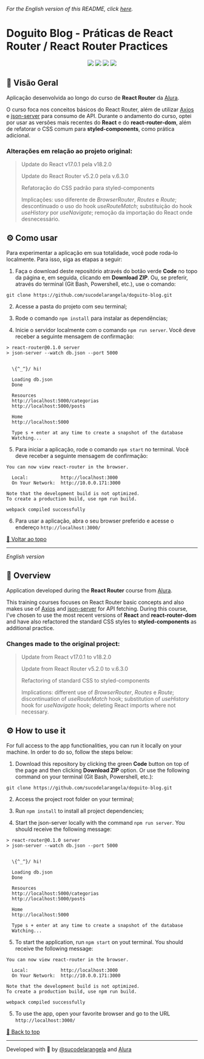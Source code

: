 <div id='top'>

_For the English version of this README, click [here](#English)._

# Doguito Blog - Práticas de React Router / React Router Practices

<div align='center'>
  <img src="https://img.shields.io/badge/JavaScript-F7DF1E?style=for-the-badge&logo=javascript&logoColor=black">
  <img src="https://img.shields.io/badge/React-20232A?style=for-the-badge&logo=react&logoColor=61DAFB"/>
  <a href='https://reactrouter.com/' target='_blank'><img src="https://img.shields.io/badge/React_Router-CA4245?style=for-the-badge&logo=react-router&logoColor=white"/></a>
  <a href='https://styled-components.com/' target='_blank'><img src="https://img.shields.io/badge/styled components-DB7093?style=for-the-badge&logo=styled-components&logoColor=white"/></a>
</div>

## 🔎 Visão Geral

Aplicação desenvolvida ao longo do curso de **React Router** da [Alura](https://www.alura.com.br/curso-online-react-router-navegacao-spa).

O curso foca nos conceitos básicos do React Router, além de utilizar [Axios](https://axios-http.com/ptbr/docs/intro) e [json-server](https://www.npmjs.com/package/json-server) para consumo de API. Durante o andamento do curso, optei por usar as versões mais recentes do **React** e do **react-router-dom**, além de refatorar o CSS comum para **styled-components**, como prática adicional.

### Alterações em relação ao projeto original:

> Update do React v17.0.1 pela v18.2.0
>
> Update do React Router v5.2.0 pela v.6.3.0
>
> Refatoração do CSS padrão para styled-components
>
> Implicações: uso diferente de _BrowserRouter_, _Routes_ e _Route_; descontinuado o uso do hook _useRouteMatch_; substituição do hook _useHistory_ por _useNavigate_; remoção da importação do React onde desnecessário.

## ⚙️ Como usar

Para experimentar a aplicação em sua totalidade, você pode roda-lo localmente. Para isso, siga as etapas a seguir:

1. Faça o download deste repositório através do botão verde **Code** no topo da página e, em seguida, clicando em **Download ZIP**. Ou, se preferir, através do terminal (Git Bash, Powershell, etc.), use o comando:

```
git clone https://github.com/sucodelarangela/doguito-blog.git
```

2. Acesse a pasta do projeto com seu terminal;

3. Rode o comando `npm install` para instalar as dependências;

4. Inicie o servidor localmente com o comando `npm run server`. Você deve receber a seguinte mensagem de confirmação:

```
> react-router@0.1.0 server
> json-server --watch db.json --port 5000


  \{^_^}/ hi!

  Loading db.json
  Done

  Resources
  http://localhost:5000/categorias
  http://localhost:5000/posts

  Home
  http://localhost:5000

  Type s + enter at any time to create a snapshot of the database
  Watching...
```

5. Para iniciar a aplicação, rode o comando `npm start` no terminal. Você deve receber a seguinte mensagem de confirmação:

```
You can now view react-router in the browser.

  Local:            http://localhost:3000
  On Your Network:  http://10.0.0.171:3000

Note that the development build is not optimized.
To create a production build, use npm run build.

webpack compiled successfully
```

6. Para usar a aplicação, abra o seu browser preferido e acesse o endereço `http://localhost:3000/`

<a href='#top'>🔼 Voltar ao topo</a>

---

<div id="English">

_English version_

## 🔎 Overview

Application developed during the **React Router** course from [Alura](https://www.alura.com.br/curso-online-react-router-navegacao-spa).

This training courses focuses on React Router basic concepts and also makes use of [Axios](https://axios-http.com/ptbr/docs/intro) and [json-server](https://www.npmjs.com/package/json-server) for API fetching. During this course, I've chosen to use the most recent versions of **React** and **react-router-dom** and have also refactored the standard CSS styles to **styled-components** as additional practice.

### Changes made to the original project:

> Update from React v17.0.1 to v18.2.0
>
> Update from React Router v5.2.0 to v.6.3.0
>
> Refactoring of standard CSS to styled-components
>
> Implications: different use of _BrowserRouter_, _Routes_ e _Route_; discontinuation of _useRouteMatch_ hook; substitution of _useHistory_ hook for _useNavigate_ hook; deleting React imports where not necessary.

## ⚙️ How to use it

For full access to the app functionalities, you can run it locally on your machine. In order to do so, follow the steps below:

1. Download this repository by clicking the green **Code** button on top of the page and then clicking **Download ZIP** option. Or use the following command on your terminal (Git Bash, Powershell, etc.):

```
git clone https://github.com/sucodelarangela/doguito-blog.git
```

2. Access the project root folder on your terminal;

3. Run `npm install` to install all project dependencies;

4. Start the json-server locally with the command `npm run server`. You should receive the following message:

```
> react-router@0.1.0 server
> json-server --watch db.json --port 5000


  \{^_^}/ hi!

  Loading db.json
  Done

  Resources
  http://localhost:5000/categorias
  http://localhost:5000/posts

  Home
  http://localhost:5000

  Type s + enter at any time to create a snapshot of the database
  Watching...
```

5. To start the application, run `npm start` on yout terminal. You should receive the following message:

```
You can now view react-router in the browser.

  Local:            http://localhost:3000
  On Your Network:  http://10.0.0.171:3000

Note that the development build is not optimized.
To create a production build, use npm run build.

webpack compiled successfully
```

5. To use the app, open your favorite browser and go to the URL `http://localhost:3000/`

<a href='#top'>🔼 Back to top</a>

---

Developed with 🧡 by [@sucodelarangela](https://angelacaldas.vercel.app) and [Alura](https://www.alura.com.br/)
